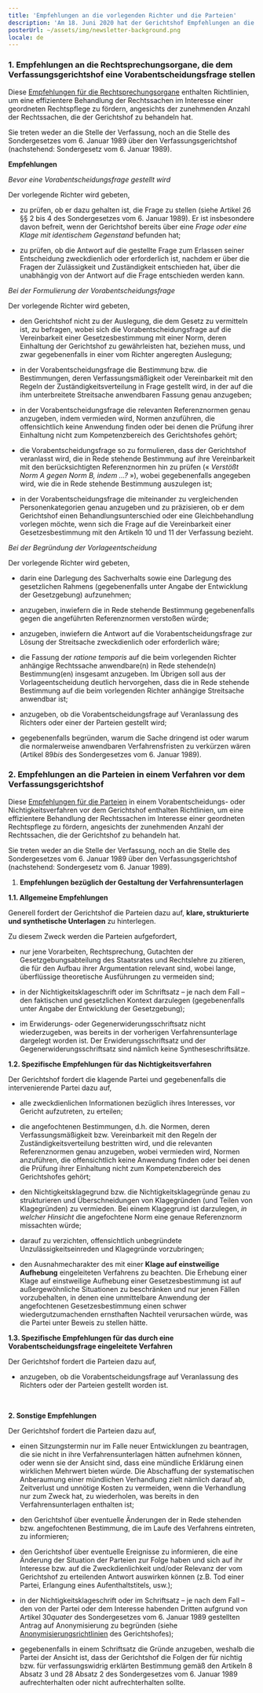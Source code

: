 ```yaml
---
title: 'Empfehlungen an die vorlegenden Richter und die Parteien'
description: 'Am 18. Juni 2020 hat der Gerichtshof Empfehlungen an die Rechtsprechungsorgane, die ihm eine Vorabentscheidungsfrage stellen können, einerseits und an die Parteien in einem Verfahren vor dem Gerichtshof andererseits angenommen. In Anbetracht der zunehmenden Anzahl der Rechtssachen, die der Gerichtshof zu behandeln hat, sollen diese Empfehlungen dazu beitragen, die Behandlung der Rechtssachen im Interesse einer geordneten Rechtspflege effizienter zu gestalten.'
posterUrl: ~/assets/img/newsletter-background.png
locale: de
---
```


### 1\. Empfehlungen an die Rechtsprechungsorgane, die dem Verfassungsgerichtshof eine Vorabentscheidungsfrage stellen

Diese <a href="https://www.const-court.be/public/common/fr/recommandationsparties.pdf" aria-label="Klicken Sie, um die Empfehlungen für die Rechtsprechungsorgane herunterzuladen" target="_blank">Empfehlungen für die Rechtsprechungsorgane</a> enthalten Richtlinien, um eine effizientere Behandlung der Rechtssachen im Interesse einer geordneten Rechtspflege zu fördern, angesichts der zunehmenden Anzahl der Rechtssachen, die der Gerichtshof zu behandeln hat.

Sie treten weder an die Stelle der Verfassung, noch an die Stelle des Sondergesetzes vom 6. Januar 1989 über den Verfassungsgerichtshof (nachstehend: Sondergesetz vom 6. Januar 1989).

**Empfehlungen**

_Bevor eine Vorabentscheidungsfrage gestellt wird_

Der vorlegende Richter wird gebeten,

- zu prüfen, ob er dazu gehalten ist, die Frage zu stellen (siehe Artikel 26 §§ 2 bis 4 des Sondergesetzes vom 6. Januar 1989). Er ist insbesondere davon befreit, wenn der Gerichtshof bereits über eine _Frage oder eine Klage mit identischem Gegenstand_ befunden hat;

- zu prüfen, ob die Antwort auf die gestellte Frage zum Erlassen seiner Entscheidung zweckdienlich oder erforderlich ist, nachdem er über die Fragen der Zulässigkeit und Zuständigkeit entschieden hat, über die unabhängig von der Antwort auf die Frage entschieden werden kann.

_Bei der Formulierung der Vorabentscheidungsfrage_

Der vorlegende Richter wird gebeten,

- den Gerichtshof nicht zu der Auslegung, die dem Gesetz zu vermitteln ist, zu befragen, wobei sich die Vorabentscheidungsfrage auf die Vereinbarkeit einer Gesetzesbestimmung mit einer Norm, deren Einhaltung der Gerichtshof zu gewährleisten hat, beziehen muss, und zwar gegebenenfalls in einer vom Richter angeregten Auslegung;

- in der Vorabentscheidungsfrage die Bestimmung bzw. die Bestimmungen, deren Verfassungsmäßigkeit oder Vereinbarkeit mit den Regeln der Zuständigkeitsverteilung in Frage gestellt wird, in der auf die ihm unterbreitete Streitsache anwendbaren Fassung genau anzugeben;

- in der Vorabentscheidungsfrage die relevanten Referenznormen genau anzugeben, indem vermieden wird, Normen anzuführen, die offensichtlich keine Anwendung finden oder bei denen die Prüfung ihrer Einhaltung nicht zum Kompetenzbereich des Gerichtshofes gehört;

- die Vorabentscheidungsfrage so zu formulieren, dass der Gerichtshof veranlasst wird, die in Rede stehende Bestimmung auf ihre Vereinbarkeit mit den berücksichtigten Referenznormen hin zu prüfen (« _Verstößt Norm A gegen Norm B, indem …?_ »), wobei gegebenenfalls angegeben wird, wie die in Rede stehende Bestimmung auszulegen ist;

- in der Vorabentscheidungsfrage die miteinander zu vergleichenden Personenkategorien genau anzugeben und zu präzisieren, ob er dem Gerichtshof einen Behandlungsunterschied oder eine Gleichbehandlung vorlegen möchte, wenn sich die Frage auf die Vereinbarkeit einer Gesetzesbestimmung mit den Artikeln 10 und 11 der Verfassung bezieht.

_Bei der Begründung der Vorlageentscheidung_

Der vorlegende Richter wird gebeten,

- darin eine Darlegung des Sachverhalts sowie eine Darlegung des gesetzlichen Rahmens (gegebenenfalls unter Angabe der Entwicklung der Gesetzgebung) aufzunehmen;

- anzugeben, inwiefern die in Rede stehende Bestimmung gegebenenfalls gegen die angeführten Referenznormen verstoßen würde;

- anzugeben, inwiefern die Antwort auf die Vorabentscheidungsfrage zur Lösung der Streitsache zweckdienlich oder erforderlich wäre;

- die Fassung der _ratione temporis_ auf die beim vorlegenden Richter anhängige Rechtssache anwendbare(n) in Rede stehende(n) Bestimmung(en) insgesamt anzugeben. Im Übrigen soll aus der Vorlageentscheidung deutlich hervorgehen, dass die in Rede stehende Bestimmung auf die beim vorlegenden Richter anhängige Streitsache anwendbar ist;

- anzugeben, ob die Vorabentscheidungsfrage auf Veranlassung des Richters oder einer der Parteien gestellt wird;

- gegebenenfalls begründen, warum die Sache dringend ist oder warum die normalerweise anwendbaren Verfahrensfristen zu verkürzen wären (Artikel 89*bis* des Sondergesetzes vom 6. Januar 1989).

### 2\. Empfehlungen an die Parteien in einem Verfahren vor dem Verfassungsgerichtshof

Diese <a href="https://www.const-court.be/public/common/fr/recommandationsparties.pdf" aria-label="Klicken Sie, um die Empfehlungen für die Parteien herunterzuladen" target="_blank">Empfehlungen für die Parteien</a> in einem Vorabentscheidungs- oder Nichtigkeitsverfahren vor dem Gerichtshof enthalten Richtlinien, um eine effizientere Behandlung der Rechtssachen im Interesse einer geordneten Rechtspflege zu fördern, angesichts der zunehmenden Anzahl der Rechtssachen, die der Gerichtshof zu behandeln hat.

Sie treten weder an die Stelle der Verfassung, noch an die Stelle des Sondergesetzes vom 6. Januar 1989 über den Verfassungsgerichtshof (nachstehend: Sondergesetz vom 6. Januar 1989).

1.  **Empfehlungen bezüglich der Gestaltung der Verfahrensunterlagen**

**1.1. Allgemeine Empfehlungen**

Generell fordert der Gerichtshof die Parteien dazu auf, **klare, strukturierte und synthetische Unterlagen** zu hinterlegen.

Zu diesem Zweck werden die Parteien aufgefordert,

- nur jene Vorarbeiten, Rechtsprechung, Gutachten der Gesetzgebungsabteilung des Staatsrates und Rechtslehre zu zitieren, die für den Aufbau ihrer Argumentation relevant sind, wobei lange, überflüssige theoretische Ausführungen zu vermeiden sind;

- in der Nichtigkeitsklageschrift oder im Schriftsatz – je nach dem Fall – den faktischen und gesetzlichen Kontext darzulegen (gegebenenfalls unter Angabe der Entwicklung der Gesetzgebung);

- im Erwiderungs‑ oder Gegenerwiderungsschriftsatz nicht wiederzugeben, was bereits in der vorherigen Verfahrensunterlage dargelegt worden ist. Der Erwiderungsschriftsatz und der Gegenerwiderungsschriftsatz sind nämlich keine Syntheseschriftsätze.

**1.2. Spezifische Empfehlungen für das Nichtigkeitsverfahren**

Der Gerichtshof fordert die klagende Partei und gegebenenfalls die intervenierende Partei dazu auf,

- alle zweckdienlichen Informationen bezüglich ihres Interesses, vor Gericht aufzutreten, zu erteilen;

- die angefochtenen Bestimmungen, d.h. die Normen, deren Verfassungsmäßigkeit bzw. Vereinbarkeit mit den Regeln der Zuständigkeitsverteilung bestritten wird, und die relevanten Referenznormen genau anzugeben, wobei vermieden wird, Normen anzuführen, die offensichtlich keine Anwendung finden oder bei denen die Prüfung ihrer Einhaltung nicht zum Kompetenzbereich des Gerichtshofes gehört;

- den Nichtigkeitsklagegrund bzw. die Nichtigkeitsklagegründe genau zu strukturieren und Überschneidungen von Klagegründen (und Teilen von Klagegründen) zu vermieden. Bei einem Klagegrund ist darzulegen, _in welcher Hinsicht_ die angefochtene Norm eine genaue Referenznorm missachten würde;

- darauf zu verzichten, offensichtlich unbegründete Unzulässigkeitseinreden und Klagegründe vorzubringen;

- den Ausnahmecharakter des mit einer **Klage auf einstweilige Aufhebung** eingeleiteten Verfahrens zu beachten. Die Erhebung einer Klage auf einstweilige Aufhebung einer Gesetzesbestimmung ist auf außergewöhnliche Situationen zu beschränken und nur jenen Fällen vorzubehalten, in denen eine unmittelbare Anwendung der angefochtenen Gesetzesbestimmung einen schwer wiedergutzumachenden ernsthaften Nachteil verursachen würde, was die Partei unter Beweis zu stellen hätte.

**1.3. Spezifische Empfehlungen für das durch eine Vorabentscheidungsfrage eingeleitete Verfahren**

Der Gerichtshof fordert die Parteien dazu auf,

- anzugeben, ob die Vorabentscheidungsfrage auf Veranlassung des Richters oder der Parteien gestellt worden ist.

<br>

**2. Sonstige Empfehlungen**

Der Gerichtshof fordert die Parteien dazu auf,

- einen Sitzungstermin nur im Falle neuer Entwicklungen zu beantragen, die sie nicht in ihre Verfahrensunterlagen hätten aufnehmen können, oder wenn sie der Ansicht sind, dass eine mündliche Erklärung einen wirklichen Mehrwert bieten würde. Die Abschaffung der systematischen Anberaumung einer mündlichen Verhandlung zielt nämlich darauf ab, Zeitverlust und unnötige Kosten zu vermeiden, wenn die Verhandlung nur zum Zweck hat, zu wiederholen, was bereits in den Verfahrensunterlagen enthalten ist;

- den Gerichtshof über eventuelle Änderungen der in Rede stehenden bzw. angefochtenen Bestimmung, die im Laufe des Verfahrens eintreten, zu informieren;

- den Gerichtshof über eventuelle Ereignisse zu informieren, die eine Änderung der Situation der Parteien zur Folge haben und sich auf ihr Interesse bzw. auf die Zweckdienlichkeit und/oder Relevanz der vom Gerichtshof zu erteilenden Antwort auswirken können (z.B. Tod einer Partei, Erlangung eines Aufenthaltstitels, usw.);

- in der Nichtigkeitsklageschrift oder im Schriftsatz – je nach dem Fall – den von der Partei oder dem Interesse habenden Dritten aufgrund von Artikel 30*quater* des Sondergesetzes vom 6. Januar 1989 gestellten Antrag auf Anonymisierung zu begründen (siehe [Anonymisierungsrichtlinien](/rule/anonymization-policy) des Gerichtshofes);

- gegebenenfalls in einem Schriftsatz die Gründe anzugeben, weshalb die Partei der Ansicht ist, dass der Gerichtshof die Folgen der für nichtig bzw. für verfassungswidrig erklärten Bestimmung gemäß den Artikeln 8 Absatz 3 und 28 Absatz 2 des Sondergesetzes vom 6. Januar 1989 aufrechterhalten oder nicht aufrechterhalten sollte.
